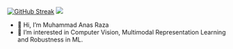 <a href="https://git.io/streak-stats"><img src="https://github-readme-streak-stats.herokuapp.com?user=anas-rz&theme=dark&mode=weekly" alt="GitHub Streak" /></a>
![](https://komarev.com/ghpvc/?username=anas-rz)
- 👋 Hi, I’m Muhammad Anas Raza
- 👀 I’m interested in Computer Vision, Multimodal Representation Learning and Robustness in ML.

<!---
anas-r-dev/anas-r-dev is a ✨ special ✨ repository because its `README.md` (this file) appears on your GitHub profile.
You can click the Preview link to take a look at your changes.
--->
